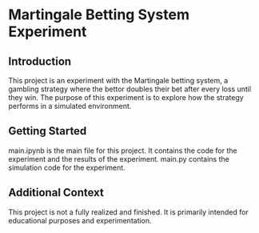 # Martingale Betting System Experiment

## Introduction

This project is an experiment with the Martingale betting system, a gambling strategy where the bettor doubles their bet after every loss until they win. The purpose of this experiment is to explore how the strategy performs in a simulated environment.

## Getting Started
main.ipynb is the main file for this project. It contains the code for the experiment and the results of the experiment.
main.py contains the simulation code for the experiment.

## Additional Context

This project is not a fully realized and finished. It is primarily intended for educational purposes and experimentation.